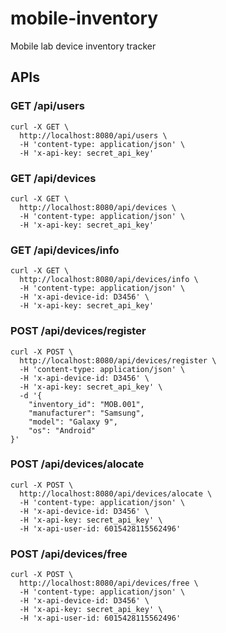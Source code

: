 # mobile-inventory
Mobile lab device inventory tracker


## APIs

### GET /api/users
```
curl -X GET \
  http://localhost:8080/api/users \
  -H 'content-type: application/json' \
  -H 'x-api-key: secret_api_key'
```

### GET /api/devices
```
curl -X GET \
  http://localhost:8080/api/devices \
  -H 'content-type: application/json' \
  -H 'x-api-key: secret_api_key'
```

### GET /api/devices/info
```
curl -X GET \
  http://localhost:8080/api/devices/info \
  -H 'content-type: application/json' \
  -H 'x-api-device-id: D3456' \
  -H 'x-api-key: secret_api_key'
```

### POST /api/devices/register
```
curl -X POST \
  http://localhost:8080/api/devices/register \
  -H 'content-type: application/json' \
  -H 'x-api-device-id: D3456' \
  -H 'x-api-key: secret_api_key' \
  -d '{
	"inventory_id": "MOB.001",
	"manufacturer": "Samsung",
	"model": "Galaxy 9",
	"os": "Android"
}'
```

### POST /api/devices/alocate 
```
curl -X POST \
  http://localhost:8080/api/devices/alocate \
  -H 'content-type: application/json' \
  -H 'x-api-device-id: D3456' \
  -H 'x-api-key: secret_api_key' \
  -H 'x-api-user-id: 6015428115562496'
```
### POST /api/devices/free
```
curl -X POST \
  http://localhost:8080/api/devices/free \
  -H 'content-type: application/json' \
  -H 'x-api-device-id: D3456' \
  -H 'x-api-key: secret_api_key' \
  -H 'x-api-user-id: 6015428115562496'
```